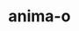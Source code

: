 # anima-o

<canvas id="tela" width="600" height="400"> </canvas>
<script>
var tela = document.getElementById("tela");
var c = tela.getContext ("2d");


function circulo(x, y, raio) {
	c.fillStyle = "blue";
	c.beginPath();
	c.arc(x, y, raio, 0, 2*Math.PI);
	c.fill();
	
}

function limpaTela() {
	c.clearRect(0, 0, 600, 400);
}   
var x = 1;

function desenha() {
   limpaTela ();
   circulo (x, 100, 100);
  x = x + 1; 
}  
  
setInterval (desenha, 30);
</script>
